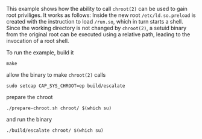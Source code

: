 This example shows how the ability to call `chroot(2)` can be used to
gain root priviliges. It works as follows: Inside the new root
`/etc/ld.so.preload` is created with the instruction to load
`/run.so`, which in turn starts a shell. Since the working directory
is not changed by `chroot(2)`, a setuid binary from the original root
can be executed using a relative path, leading to the invocation of a
root shell.

To run the example, build it
```
make
```
allow the binary to make `chroot(2)` calls
```
sudo setcap CAP_SYS_CHROOT=ep build/escalate
```
prepare the chroot
```
./prepare-chroot.sh chroot/ $(which su)
```
and run the binary
```
./build/escalate chroot/ $(which su)
```
